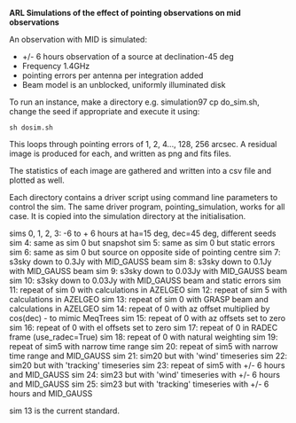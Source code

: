 **ARL Simulations of the effect of pointing observations on mid observations**

An observation with MID is simulated:

  - +/- 6 hours observation of a source at declination-45 deg
  - Frequency 1.4GHz 
  - pointing errors per antenna per integration added
  - Beam model is an unblocked, uniformly illuminated disk
  
To run an instance, make a directory e.g. simulation97 cp do_sim.sh, change 
the seed if appropriate and execute it using:

    sh dosim.sh
    
This loops through pointing errors of 1, 2, 4..., 128, 256 arcsec. A residual image
is produced for each, and written as png and fits files.

The statistics of each image are gathered and written into a csv file and plotted 
as well.

Each directory contains a driver script using command line parameters to control the sim. The same driver program, 
pointing_simulation, works for all case. It is copied into the simulation directory at the initialisation.

sims 0, 1, 2, 3: -6 to + 6 hours at ha=15 deg, dec=45 deg, different seeds
sim 4:  same as sim 0 but snapshot
sim 5:  same as sim 0 but static errors
sim 6:  same as sim 0 but source on opposite side of pointing centre
sim 7:  s3sky down to 0.3Jy with MID_GAUSS beam
sim 8:  s3sky down to 0.1Jy with MID_GAUSS beam
sim 9:  s3sky down to 0.03Jy with MID_GAUSS beam
sim 10: s3sky down to 0.03Jy with MID_GAUSS beam and static errors
sim 11: repeat of sim 0 with calculations in AZELGEO
sim 12: repeat of sim 5 with calculations in AZELGEO
sim 13: repeat of sim 0 with GRASP beam and calculations in AZELGEO
sim 14: repeat of 0 with az offset multiplied by cos(dec) - to mimic MeqTrees
sim 15: repeat of 0 with az offsets set to zero
sim 16: repeat of 0 with el offsets set to zero
sim 17: repeat of 0 in RADEC frame (use_radec=True)
sim 18: repeat of 0 with natural weighting
sim 19: repeat of sim5 with narrow time range
sim 20: repeat of sim5 with narrow time range and MID_GAUSS
sim 21: sim20 but with 'wind' timeseries
sim 22: sim20 but with 'tracking' timeseries
sim 23: repeat of sim5 with +/- 6 hours and MID_GAUSS
sim 24: sim23 but with 'wind' timeseries with +/- 6 hours and MID_GAUSS
sim 25: sim23 but with 'tracking' timeseries with +/- 6 hours and MID_GAUSS


sim 13 is the current standard.